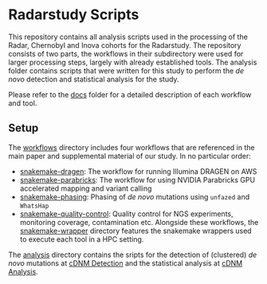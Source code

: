 # Radarstudy Scripts
This repository contains all analysis scripts used in the processing of the Radar, Chernobyl and Inova cohorts for the Radarstudy. The repository consists of two parts, the workflows in their subdirectory were used for larger processing steps, largely with already established tools. The analysis folder contains scripts that were written for this study to perform the _de novo_ detection and statistical analysis for the study.

Please refer to the [docs](docs/index.md) folder for a detailed description of each workflow and tool.

## Setup

The [workflows](workflows/) directory includes four workflows that are referenced in the main paper and supplemental material of our study. In no particular order:
* [snakemake-dragen](workflows/snakemake-dragen/): The workflow for running Illumina DRAGEN on AWS
* [snakemake-parabricks](workflows/snakemake-parabricks/): The workflow for using NVIDIA Parabricks GPU accelerated mapping and variant calling
* [snakemake-phasing](workflows/snakemake-phasing/): Phasing of _de novo_ mutations using `unfazed` and `WhatsHap`
* [snakemake-quality-control](workflows/snakemake-quality-control/): Quality control for NGS experiments, monitoring coverage, contamination etc.
Alongside these workflows, the [snakemake-wrapper](workflows/snakemake-wrapper/) directory features the snakemake wrappers used to execute each tool in a HPC setting.

The [analysis](analysis/) directory contains the sripts for the detection of (clustered) _de novo_ mutations at [cDNM Detection](analysis/find_dnm/) and the statistical analysis at [cDNM Analysis](analysis/plot).